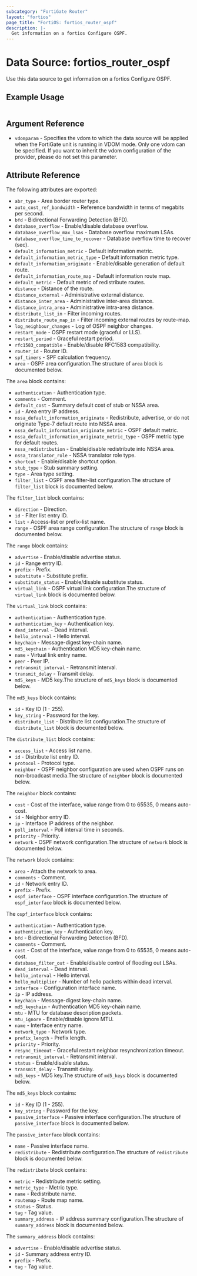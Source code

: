 ```yaml
---
subcategory: "FortiGate Router"
layout: "fortios"
page_title: "FortiOS: fortios_router_ospf"
description: |-
  Get information on a fortios Configure OSPF.
---
```


# Data Source: fortios_router_ospf
Use this data source to get information on a fortios Configure OSPF.


## Example Usage

```hcl

```

## Argument Reference

* `vdomparam` - Specifies the vdom to which the data source will be applied when the FortiGate unit is running in VDOM mode. Only one vdom can be specified. If you want to inherit the vdom configuration of the provider, please do not set this parameter.

## Attribute Reference

The following attributes are exported:

* `abr_type` - Area border router type.
* `auto_cost_ref_bandwidth` - Reference bandwidth in terms of megabits per second.
* `bfd` - Bidirectional Forwarding Detection (BFD).
* `database_overflow` - Enable/disable database overflow.
* `database_overflow_max_lsas` - Database overflow maximum LSAs.
* `database_overflow_time_to_recover` - Database overflow time to recover (sec).
* `default_information_metric` - Default information metric.
* `default_information_metric_type` - Default information metric type.
* `default_information_originate` - Enable/disable generation of default route.
* `default_information_route_map` - Default information route map.
* `default_metric` - Default metric of redistribute routes.
* `distance` - Distance of the route.
* `distance_external` - Administrative external distance.
* `distance_inter_area` - Administrative inter-area distance.
* `distance_intra_area` - Administrative intra-area distance.
* `distribute_list_in` - Filter incoming routes.
* `distribute_route_map_in` - Filter incoming external routes by route-map.
* `log_neighbour_changes` - Log of OSPF neighbor changes.
* `restart_mode` - OSPF restart mode (graceful or LLS).
* `restart_period` - Graceful restart period.
* `rfc1583_compatible` - Enable/disable RFC1583 compatibility.
* `router_id` - Router ID.
* `spf_timers` - SPF calculation frequency.
* `area` - OSPF area configuration.The structure of `area` block is documented below.

The `area` block contains:

* `authentication` - Authentication type.
* `comments` - Comment.
* `default_cost` - Summary default cost of stub or NSSA area.
* `id` - Area entry IP address.
* `nssa_default_information_originate` - Redistribute, advertise, or do not originate Type-7 default route into NSSA area.
* `nssa_default_information_originate_metric` - OSPF default metric.
* `nssa_default_information_originate_metric_type` - OSPF metric type for default routes.
* `nssa_redistribution` - Enable/disable redistribute into NSSA area.
* `nssa_translator_role` - NSSA translator role type.
* `shortcut` - Enable/disable shortcut option.
* `stub_type` - Stub summary setting.
* `type` - Area type setting.
* `filter_list` - OSPF area filter-list configuration.The structure of `filter_list` block is documented below.

The `filter_list` block contains:

* `direction` - Direction.
* `id` - Filter list entry ID.
* `list` - Access-list or prefix-list name.
* `range` - OSPF area range configuration.The structure of `range` block is documented below.

The `range` block contains:

* `advertise` - Enable/disable advertise status.
* `id` - Range entry ID.
* `prefix` - Prefix.
* `substitute` - Substitute prefix.
* `substitute_status` - Enable/disable substitute status.
* `virtual_link` - OSPF virtual link configuration.The structure of `virtual_link` block is documented below.

The `virtual_link` block contains:

* `authentication` - Authentication type.
* `authentication_key` - Authentication key.
* `dead_interval` - Dead interval.
* `hello_interval` - Hello interval.
* `keychain` - Message-digest key-chain name.
* `md5_keychain` - Authentication MD5 key-chain name.
* `name` - Virtual link entry name.
* `peer` - Peer IP.
* `retransmit_interval` - Retransmit interval.
* `transmit_delay` - Transmit delay.
* `md5_keys` - MD5 key.The structure of `md5_keys` block is documented below.

The `md5_keys` block contains:

* `id` - Key ID (1 - 255).
* `key_string` - Password for the key.
* `distribute_list` - Distribute list configuration.The structure of `distribute_list` block is documented below.

The `distribute_list` block contains:

* `access_list` - Access list name.
* `id` - Distribute list entry ID.
* `protocol` - Protocol type.
* `neighbor` - OSPF neighbor configuration are used when OSPF runs on non-broadcast media.The structure of `neighbor` block is documented below.

The `neighbor` block contains:

* `cost` - Cost of the interface, value range from 0 to 65535, 0 means auto-cost.
* `id` - Neighbor entry ID.
* `ip` - Interface IP address of the neighbor.
* `poll_interval` - Poll interval time in seconds.
* `priority` - Priority.
* `network` - OSPF network configuration.The structure of `network` block is documented below.

The `network` block contains:

* `area` - Attach the network to area.
* `comments` - Comment.
* `id` - Network entry ID.
* `prefix` - Prefix.
* `ospf_interface` - OSPF interface configuration.The structure of `ospf_interface` block is documented below.

The `ospf_interface` block contains:

* `authentication` - Authentication type.
* `authentication_key` - Authentication key.
* `bfd` - Bidirectional Forwarding Detection (BFD).
* `comments` - Comment.
* `cost` - Cost of the interface, value range from 0 to 65535, 0 means auto-cost.
* `database_filter_out` - Enable/disable control of flooding out LSAs.
* `dead_interval` - Dead interval.
* `hello_interval` - Hello interval.
* `hello_multiplier` - Number of hello packets within dead interval.
* `interface` - Configuration interface name.
* `ip` - IP address.
* `keychain` - Message-digest key-chain name.
* `md5_keychain` - Authentication MD5 key-chain name.
* `mtu` - MTU for database description packets.
* `mtu_ignore` - Enable/disable ignore MTU.
* `name` - Interface entry name.
* `network_type` - Network type.
* `prefix_length` - Prefix length.
* `priority` - Priority.
* `resync_timeout` - Graceful restart neighbor resynchronization timeout.
* `retransmit_interval` - Retransmit interval.
* `status` - Enable/disable status.
* `transmit_delay` - Transmit delay.
* `md5_keys` - MD5 key.The structure of `md5_keys` block is documented below.

The `md5_keys` block contains:

* `id` - Key ID (1 - 255).
* `key_string` - Password for the key.
* `passive_interface` - Passive interface configuration.The structure of `passive_interface` block is documented below.

The `passive_interface` block contains:

* `name` - Passive interface name.
* `redistribute` - Redistribute configuration.The structure of `redistribute` block is documented below.

The `redistribute` block contains:

* `metric` - Redistribute metric setting.
* `metric_type` - Metric type.
* `name` - Redistribute name.
* `routemap` - Route map name.
* `status` - Status.
* `tag` - Tag value.
* `summary_address` - IP address summary configuration.The structure of `summary_address` block is documented below.

The `summary_address` block contains:

* `advertise` - Enable/disable advertise status.
* `id` - Summary address entry ID.
* `prefix` - Prefix.
* `tag` - Tag value.
